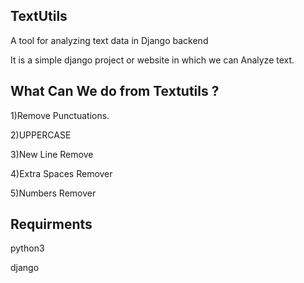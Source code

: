 ## TextUtils

A tool for analyzing text data in Django backend

It is a simple django project or website in which we can Analyze text.

## What Can We do from Textutils ?

1)Remove Punctuations.

2)UPPERCASE

3)New Line Remove

4)Extra Spaces Remover

5)Numbers Remover

## Requirments

python3

django

